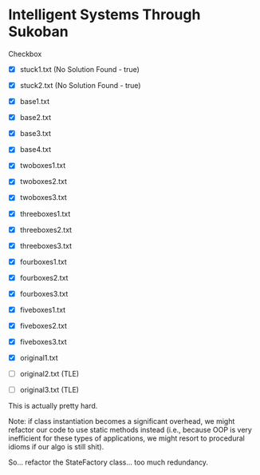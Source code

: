 # Intelligent Systems Through Sukoban

Checkbox

- [x] stuck1.txt        (No Solution Found - true) 
- [x] stuck2.txt        (No Solution Found - true) 
- [x] base1.txt
- [x] base2.txt
- [x] base3.txt
- [x] base4.txt
- [x] twoboxes1.txt
- [x] twoboxes2.txt
- [x] twoboxes3.txt
- [x] threeboxes1.txt
- [x] threeboxes2.txt
- [x] threeboxes3.txt
- [x] fourboxes1.txt
- [x] fourboxes2.txt 
- [x] fourboxes3.txt
- [x] fiveboxes1.txt
- [x] fiveboxes2.txt
- [x] fiveboxes3.txt
- [x] original1.txt
- [ ] original2.txt     (TLE)
- [ ] original3.txt     (TLE)


This is actually pretty hard.

Note: if class instantiation becomes a significant overhead, we might refactor our code to use static methods instead (i.e., because OOP is very inefficient for these types of applications, we might resort to procedural idioms if our algo is still shit).







So... refactor the StateFactory class... too much redundancy.
